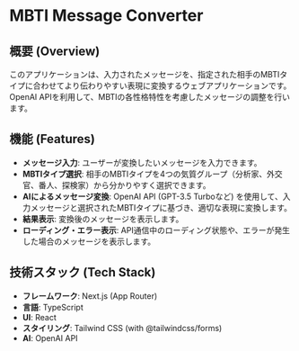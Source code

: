 # MBTI Message Converter

## 概要 (Overview)

このアプリケーションは、入力されたメッセージを、指定された相手のMBTIタイプに合わせてより伝わりやすい表現に変換するウェブアプリケーションです。OpenAI APIを利用して、MBTIの各性格特性を考慮したメッセージの調整を行います。

## 機能 (Features)

*   **メッセージ入力**: ユーザーが変換したいメッセージを入力できます。
*   **MBTIタイプ選択**: 相手のMBTIタイプを4つの気質グループ（分析家、外交官、番人、探検家）から分かりやすく選択できます。
*   **AIによるメッセージ変換**: OpenAI API (GPT-3.5 Turboなど) を使用して、入力メッセージと選択されたMBTIタイプに基づき、適切な表現に変換します。
*   **結果表示**: 変換後のメッセージを表示します。
*   **ローディング・エラー表示**: API通信中のローディング状態や、エラーが発生した場合のメッセージを表示します。

## 技術スタック (Tech Stack)

*   **フレームワーク**: Next.js (App Router)
*   **言語**: TypeScript
*   **UI**: React
*   **スタイリング**: Tailwind CSS (with @tailwindcss/forms)
*   **AI**: OpenAI API
